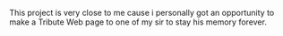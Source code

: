 This project is very close to me cause i personally got an opportunity to make a Tribute Web page to one of my sir to stay his memory forever.
